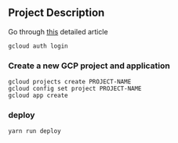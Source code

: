 ## Project Description

Go through [this](https://articles.wesionary.team/deploy-your-next-js-application-on-google-app-engine-in-minutes-cf04c18011ac) detailed article

```gcloud auth login```

### Create a new GCP project and application
```
gcloud projects create PROJECT-NAME
gcloud config set project PROJECT-NAME
gcloud app create
```

### deploy

```yarn run deploy```
